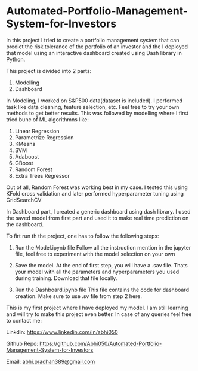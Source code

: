 # Automated-Portfolio-Management-System-for-Investors

In this project I tried to create a portfolio management system that can predict the risk tolerance of the portfolio of an investor and the I deployed that model using an interactive dashboard created using Dash library in Python.

This project is divided into 2 parts:
1. Modelling
2. Dashboard

In Modeling, I worked on S&P500 data(dataset is included). I performed task like data cleaning, feature selection, etc. Feel free to try your own methods to get better results. This was followed by modelling where I first tried bunc of ML algorithmns like:
1. Linear Regression
2. Parametrize Regression
3. KMeans
4. SVM
5. Adaboost
6. GBoost
7. Random Forest
8. Extra Trees Regressor

Out of all, Random Forest was working best in my case. I tested this using KFold cross validation and later performed hyperparameter tuning using GridSearchCV


In Dashboard part, I created a generic dashboard using dash library. I used the saved model from first part and used it to make real time prediction on the dashboard.



To firt run th the project, one has to follow the following steps:
1. Run the Model.ipynb file
    Follow all the instruction mention in the jupyter file, feel free to experiment with the model selection on your own

2. Save the model.
    At the end of first step, you will have a .sav file. Thats your model with all the parameters and hyperparameters you used during training. Download that file locally.
    
3. Run the Dashboard.ipynb file
    This file contains the code for dashboard creation. Make sure to use .sv file from step 2 here.


This is my first project where I have deployed my model. I am still learning and will try to make this project even better. In case of any queries feel free to contact me:

Linkdin: https://www.linkedin.com/in/abhi050

Github Repo: https://github.com/Abhi050/Automated-Portfolio-Management-System-for-Investors

Email:   abhi.pradhan389@gmail.com
